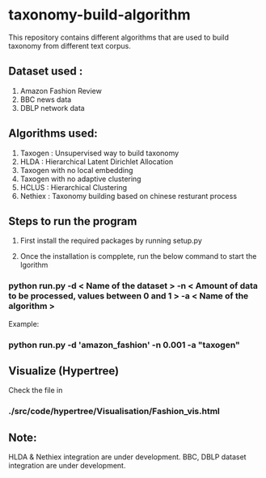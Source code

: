 # taxonomy-build-algorithm
This repository contains different algorithms that are used to build taxonomy from different text corpus.

## Dataset used :

1. Amazon Fashion Review
2. BBC news data
3. DBLP network data

## Algorithms used:

1. Taxogen : Unsupervised way to build taxonomy
2. HLDA : Hierarchical Latent Dirichlet Allocation
3. Taxogen with no local embedding
4. Taxogen with no adaptive clustering
5. HCLUS : Hierarchical Clustering
6. Nethiex : Taxonomy building based on chinese resturant process

           


## Steps to run the program

1. First install the required packages by running setup.py

2. Once the installation is compplete, run the below command to start the lgorithm


### python run.py -d < Name of the dataset > -n < Amount of data to be processed, values between 0 and 1 > -a < Name of the algorithm >

Example:

### python run.py -d 'amazon_fashion' -n 0.001 -a "taxogen"


## Visualize (Hypertree)

Check the file  in 

### ./src/code/hypertree/Visualisation/Fashion_vis.html



## Note:

HLDA & Nethiex integration are under development.
BBC, DBLP dataset integration are under development.
